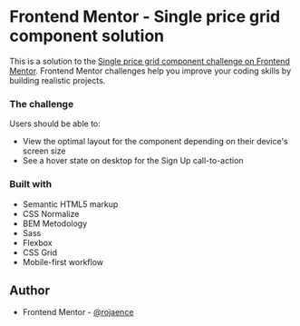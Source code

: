 # Frontend Mentor - Single price grid component solution

This is a solution to the [Single price grid component challenge on Frontend Mentor](https://www.frontendmentor.io/challenges/single-price-grid-component-5ce41129d0ff452fec5abbbc). Frontend Mentor challenges help you improve your coding skills by building realistic projects. 

### The challenge

Users should be able to:

- View the optimal layout for the component depending on their device's screen size
- See a hover state on desktop for the Sign Up call-to-action

### Built with

- Semantic HTML5 markup
- CSS Normalize
- BEM Metodology
- Sass
- Flexbox
- CSS Grid
- Mobile-first workflow

## Author

- Frontend Mentor - [@rojaence](https://www.frontendmentor.io/profile/rojaence)
